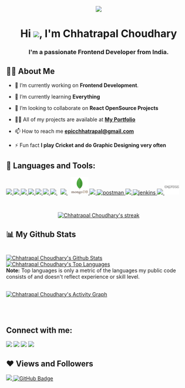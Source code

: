 <div align="center" style="color:black"><a href="#"  ><img width="40%" height="auto" src="https://image.freepik.com/free-vector/hand-drawn-web-developers_23-2148819604.jpg" height="75px" /></a></div>

<h1 align="center">Hi <img src="https://raw.githubusercontent.com/MartinHeinz/MartinHeinz/master/wave.gif" width="30px">, I'm Chhatrapal Choudhary</h1>
<h3 align="center">I'm a passionate Frontend Developer from India.</h3>


## 🙋‍♂️ About Me

- 🔭 I’m currently working on **Frontend Development**.

- 🌱 I’m currently learning **Everything**

- 👯 I’m looking to collaborate on **React OpenSource Projects**

- 👨‍💻 All of my projects are available at **[My Portfolio](https://chhatrapalchoudhary.com)**

- 📫 How to reach me **epicchhatrapal@gmail.com**

- ⚡ Fun fact **I play Cricket and do Graphic Designing very often**

## 🚀 Languages and Tools:

<p align="left"> 
    <a href="https://reactjs.org/" target="_blank"> <img src="https://img.icons8.com/color/48/000000/react-native.png"/> </a>
    <a href="https://developer.mozilla.org/en-US/docs/Web/JavaScript" target="_blank"> <img src="https://img.icons8.com/color/48/000000/javascript.png"/> </a> 
    <a href="https://www.w3.org/html/" target="_blank"> <img src="https://img.icons8.com/color/48/000000/html-5.png"/> </a> 
    <a href="https://www.w3schools.com/css/" target="_blank"> <img src="https://img.icons8.com/color/48/000000/css3.png"/> </a> 
    <a href="https://getbootstrap.com" target="_blank"> <img src="https://img.icons8.com/color/48/000000/bootstrap.png"/> </a> 
    <a href="https://www.python.org" target="_blank"> <img src="https://img.icons8.com/color/48/000000/python.png"/> </a> 
    <a style="padding-right:8px;" href="https://nodejs.org" target="_blank"> <img src="https://img.icons8.com/color/48/000000/nodejs.png"/> </a> 
    <a style="padding-right:8px;" href="https://www.mysql.com/" target="_blank"> <img src="https://img.icons8.com/fluent/50/000000/mysql-logo.png"/> </a>
    <a href="https://www.mongodb.com/" target="_blank"> <img src="https://raw.githubusercontent.com/devicons/devicon/master/icons/mongodb/mongodb-original-wordmark.svg" alt="mongodb" width="48" height="48"/> </a> 
    <a href="https://firebase.google.com/" target="_blank"> <img src="https://img.icons8.com/color/48/000000/firebase.png"/> </a> 
    <a href="https://postman.com" target="_blank"> <img src="https://www.vectorlogo.zone/logos/getpostman/getpostman-icon.svg" alt="postman" width="45" height="45"/> </a>   
    <a href="https://git-scm.com/" target="_blank"> <img src="https://img.icons8.com/color/48/000000/git.png"/> </a> 
    <a href="https://www.jenkins.io" target="_blank"> <img src="https://www.vectorlogo.zone/logos/jenkins/jenkins-icon.svg" alt="jenkins" width="48" height="48"/> </a> 
    <a href="https://redux.js.org" target="_blank"> <img src="https://img.icons8.com/color/48/000000/redux.png"/> </a>
    <a href="https://expressjs.com" target="_blank"> <img src="https://raw.githubusercontent.com/devicons/devicon/master/icons/express/express-original-wordmark.svg" alt="express" width="40" height="40"/> </a>
</p>

<!-- [![React Badge](https://img.shields.io/badge/-React-61DBFB?style=for-the-badge&labelColor=black&logo=react&logoColor=61DBFB)](#)  [![Javascript Badge](https://img.shields.io/badge/-Javascript-F0DB4F?style=for-the-badge&labelColor=black&logo=javascript&logoColor=F0DB4F)](#) [![Typescript Badge](https://img.shields.io/badge/-Typescript-007acc?style=for-the-badge&labelColor=black&logo=typescript&logoColor=007acc)](#) [![Nodejs Badge](https://img.shields.io/badge/-Nodejs-3C873A?style=for-the-badge&labelColor=black&logo=node.js&logoColor=3C873A)](#) [![GraphQL Badge](https://img.shields.io/badge/-GraphQl-e535ab?style=for-the-badge&labelColor=black&logo=node.js&logoColor=e535ab)](#) -->
<br/>

<p align="center">
    <a href="https://github.com/chhatrapalchoudhaary/github-readme-streak-stats">
        <img title="🔥 Get streak stats for your profile at git.io/streak-stats" alt="Chhatrapal Choudhary's streak" src="https://github-readme-streak-stats.herokuapp.com/?user=chhatrapalchoudhaary&theme=black-ice&hide_border=true&stroke=0000&background=060A0CD0"/>
    </a>
</p>

## 📊 My Github Stats

  <br/>
    <a href="https://github.com/SubhamRaoniar28/github-readme-stats"><img alt="Chhatrapal Choudhary's Github Stats" src="https://github-readme-stats.vercel.app/api?username=chhatrapalchoudhaary&show_icons=true&count_private=true&theme=react&hide_border=true&bg_color=0D1117" /></a>
  <a href="https://github.com/SubhamRaoniar28/github-readme-stats"><img alt="Chhatrapal Choudhary's Top Languages" src="https://github-readme-stats.vercel.app/api/top-langs/?username=chhatrapalchoudhaary&langs_count=8&count_private=true&layout=compact&theme=react&hide_border=true&bg_color=0D1117" /></a>
  <br/>
  <b>Note:</b> Top languages is only a metric of the languages my public code consists of and doesn't reflect experience or skill level.


<br/>
<br/>

<a href="https://github.com/SubhamRaoniar28/github-readme-activity-graph"><img alt="Chhatrapal Choudhary's Activity Graph" src="https://activity-graph.herokuapp.com/graph?username=chhatrapalchoudhaary&bg_color=0D1117&color=5BCDEC&line=5BCDEC&point=FFFFFF&hide_border=true" /></a>

<br/>
<br/>

## Connect with me:
<p align="left">

<a href = "https://www.linkedin.com/in/chhatrapal-choudhary-143a3881/"><img src="https://img.icons8.com/fluent/48/000000/linkedin.png"/></a>
<a href = "https://twitter.com/icc2cu"><img src="https://img.icons8.com/fluent/48/000000/twitter.png"/></a>
<a href = "https://www.instagram.com/chhatrapal_choudhary/"><img src="https://img.icons8.com/fluent/48/000000/instagram-new.png"/></a>
<a href = "https://www.youtube.com/channel/UCRjhvm1MQYagJQlYD8Afwfw"><img src="https://img.icons8.com/color/48/000000/youtube-play.png"/></a>

</p>

## ❤ Views and Followers
<a href="https://github.com/Meghna-DAS/github-profile-views-counter">
    <img src="https://komarev.com/ghpvc/?username=chhatrapalchoudhaary">
</a>
<a href="https://github.com/chhatrapalchoudhaary?tab=followers"><img src="https://img.shields.io/github/followers/chhatrapalchoudhaary?label=Followers&style=social" alt="GitHub Badge"></a>
